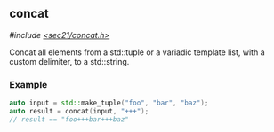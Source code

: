 ## concat<span id="concat"></span>

*#include [<sec21/concat.h>](include/sec21/concat.h)*

Concat all elements from a std::tuple or a variadic template list, with a custom delimiter, to a std::string. 

### Example
```c++
auto input = std::make_tuple("foo", "bar", "baz");
auto result = concat(input, "+++"); 
// result == "foo+++bar+++baz"
```
